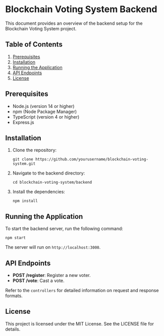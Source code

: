 # Blockchain Voting System Backend

This document provides an overview of the backend setup for the Blockchain Voting System project.

## Table of Contents

1. [Prerequisites](#prerequisites)
2. [Installation](#installation)
3. [Running the Application](#running-the-application)
4. [API Endpoints](#api-endpoints)
5. [License](#license)

## Prerequisites

- Node.js (version 14 or higher)
- npm (Node Package Manager)
- TypeScript (version 4 or higher)
- Express.js

## Installation

1. Clone the repository:
   ```
   git clone https://github.com/yourusername/blockchain-voting-system.git
   ```

2. Navigate to the backend directory:
   ```
   cd blockchain-voting-system/backend
   ```

3. Install the dependencies:
   ```
   npm install
   ```

## Running the Application

To start the backend server, run the following command:
```
npm start
```

The server will run on `http://localhost:3000`.

## API Endpoints

- **POST /register**: Register a new voter.
- **POST /vote**: Cast a vote.

Refer to the `controllers` for detailed information on request and response formats.

## License

This project is licensed under the MIT License. See the LICENSE file for details.